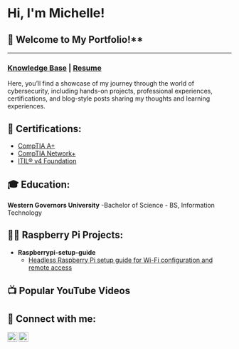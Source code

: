 # Hi, I'm Michelle!
## 👾 Welcome to My Portfolio!**
____________
### [Knowledge Base](KB.md) | [Resume](https://github.com/MichelleD720/MichelleD720/blob/main/CV_MICHELLE_DANG.pdf)

Here, you’ll find a showcase of my journey through the world of cybersecurity, including hands-on projects, professional experiences, certifications, and blog-style posts sharing my thoughts and learning experiences.

## 📜 Certifications:
- [CompTIA A+](https://www.linkedin.com/in/michelle-dang-720as/details/certifications/1750277092138/single-media-viewer/?profileId=ACoAADUczHYBQ3vGWZYo6mptC-YslKw9rkJpF2Q)
- [CompTIA Network+](https://www.linkedin.com/in/michelle-dang-720as/details/certifications/1750277092138/single-media-viewer/?profileId=ACoAADUczHYBQ3vGWZYo6mptC-YslKw9rkJpF2Q)
- [ITIL® v4 Foundation](https://www.linkedin.com/in/michelle-dang-720as/details/certifications/1739312230908/single-media-viewer/?profileId=ACoAADUczHYBQ3vGWZYo6mptC-YslKw9rkJpF2Q)

## 🎓 Education:
**Western Governors University**
-Bachelor of Science - BS, Information Technology

## 👨‍💻 Raspberry Pi Projects:

- **Raspberrypi-setup-guide**
    - [Headless Raspberry Pi setup guide for Wi-Fi configuration and remote access](https://github.com/MichelleD720/raspberrypi-setup-guide/blob/main/README.md)

## 📺 Popular YouTube Videos


## 🤳 Connect with me:

[<img align="left" alt="JoshMadakor | YouTube" width="22px" src="https://cdn.jsdelivr.net/npm/simple-icons@v3/icons/youtube.svg" />][youtube]
[<img align="left" alt="JoshMadakor | LinkedIn" width="22px" src="https://cdn.jsdelivr.net/npm/simple-icons@v3/icons/linkedin.svg" />][linkedin]

[youtube]: https://www.youtube.com/c/joshmadakor
[linkedin]: www.linkedin.com/in/michelle-dang-720cs



